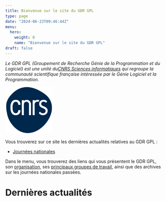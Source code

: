 ```yaml
---
title: Bienvenue sur le site du GDR GPL
type: page
date: "2024-06-23T09:46:44Z"
menu:
  hero:
    weight: 0
    name: "Bienvenue sur le site du GDR GPL"
draft: false
---
```


_Le GDR GPL (Groupement de Recherche Génie de la Programmation et du Logiciel) est une unité du[CNRS Sciences informatiques](http://www.cnrs.fr/ins2i/) qui regroupe la communauté scientifique française intéressée par le Génie Logiciel et la Programmation._

<img src="/images/logo-cnrs.png" alt="Logo CNRS" width="150" />

Vous trouverez sur ce site les dernières actualités relatives au GDR GPL :

  * [Journées nationales](/national-day/)
  <!-- * [Annonce de conférences, ateliers et journées de travail](?page_id=89) -->



Dans le menu, vous trouverez des liens qui vous présentent le GDR GPL, son [organisation](/bienvenue-site-gpl/organisation/), ses [principaux groupes de travail](/group/), ainsi que des archives sur les journées nationales passées.

# Dernières actualités
